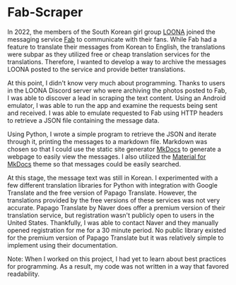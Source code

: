 # Fab-Scraper

In 2022, the members of the South Korean girl group [LOONA](https://en.wikipedia.org/wiki/Loona) joined the messaging service [Fab](https://play.google.com/store/apps/details?id=com.neowizlab.fab&hl=en_US&gl=US) to communicate with their fans. While Fab had a feature to translate their messages from Korean to English, the translations were subpar as they utilized free or cheap translation services for the translations. Therefore, I wanted to develop a way to archive the messages LOONA posted to the service and provide better translations.

At this point, I didn't know very much about programming. Thanks to users in the LOONA Discord server who were archiving the photos posted to Fab, I was able to discover a lead in scraping the text content. Using an Android emulator, I was able to run the app and examine the requests being sent and received. I was able to emulate requested to Fab using HTTP headers to retrieve a JSON file containing the message data.

Using Python, I wrote a simple program to retrieve the JSON and iterate through it, printing the messages to a markdown file. Markdown was chosen so that I could use the static site generator [MkDocs](https://www.mkdocs.org/) to generate a webpage to easily view the messages. I also utilized the [Material for MkDocs](https://squidfunk.github.io/mkdocs-material/) theme so that messages could be easily searched. 

At this stage, the message text was still in Korean. I experimented with a few different translation libraries for Python with integration with Google Translate and the free version of Papago Translate. However, the translations provided by the free versions of these services was not very accurate. Papago Translate by Naver does offer a premium version of their translation service, but registration wasn't publicly open to users in the United States. Thankfully, I was able to contact Naver and they manually opened registration for me for a 30 minute period. No public library existed for the premium version of Papago Translate but it was relatively simple to implement using their documentation. 

Note: When I worked on this project, I had yet to learn about best practices for programming. As a result, my code was not written in a way that favored readability.
